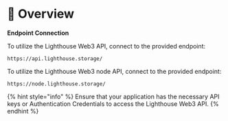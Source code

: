 # 📃 Overview

**Endpoint Connection**

To utilize the Lighthouse Web3 API, connect to the provided endpoint:

```
https://api.lighthouse.storage/
```

To utilize the Lighthouse Web3 node API, connect to the provided endpoint:

```
https://node.lighthouse.storage/
```

{% hint style="info" %}
Ensure that your application has the necessary API keys or Authentication Credentials to access the Lighthouse Web3 API.
{% endhint %}
